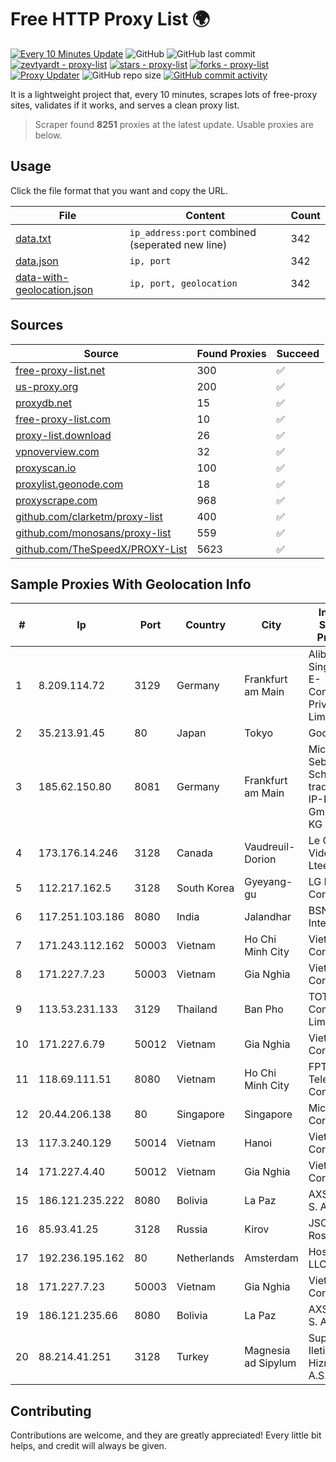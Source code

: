 
# Free HTTP Proxy List 🌍

[![Every 10 Minutes Update](https://github.com/mertguvencli/http-proxy-list/actions/workflows/main.yml/badge.svg?branch=main)](https://github.com/mertguvencli/http-proxy-list/actions/workflows/main.yml)
![GitHub](https://img.shields.io/github/license/mertguvencli/http-proxy-list)
![GitHub last commit](https://img.shields.io/github/last-commit/mertguvencli/http-proxy-list)
[![zevtyardt - proxy-list](https://img.shields.io/static/v1?label=zevtyardt&message=proxy-list&color=blue&logo=github)](https://github.com/zevtyardt/proxy-list "Go to GitHub repo")
[![stars - proxy-list](https://img.shields.io/github/stars/zevtyardt/proxy-list?style=social)](https://github.com/zevtyardt/proxy-list)
[![forks - proxy-list](https://img.shields.io/github/forks/zevtyardt/proxy-list?style=social)](https://github.com/zevtyardt/proxy-list)
[![Proxy Updater](https://github.com/zevtyardt/proxy-list/workflows/Proxy%20Updater/badge.svg)](https://github.com/zevtyardt/proxy-list/actions?query=workflow:"Proxy+Updater")
![GitHub repo size](https://img.shields.io/github/repo-size/zevtyardt/proxy-list)
[![GitHub commit activity](https://img.shields.io/github/commit-activity/m/zevtyardt/proxy-list?logo=commits)](https://github.com/zevtyardt/proxy-list/commits/main)

It is a lightweight project that, every 10 minutes, scrapes lots of free-proxy sites, validates if it works, and serves a clean proxy list.

> Scraper found **8251** proxies at the latest update. Usable proxies are below.

## Usage

Click the file format that you want and copy the URL.

|File|Content|Count|
|----|-------|-----|
|[data.txt](https://raw.githubusercontent.com/mertguvencli/http-proxy-list/main/proxy-list/data.txt)|`ip_address:port` combined (seperated new line)|342|
|[data.json](https://raw.githubusercontent.com/mertguvencli/http-proxy-list/main/proxy-list/data.json)|`ip, port`|342|
|[data-with-geolocation.json](https://raw.githubusercontent.com/mertguvencli/http-proxy-list/main/proxy-list/data-with-geolocation.json)|`ip, port, geolocation`|342|

## Sources

|Source|Found Proxies|Succeed|
|------|-------------|-------|
|[free-proxy-list.net](https://free-proxy-list.net)|300|✅|
|[us-proxy.org](https://www.us-proxy.org)|200|✅|
|[proxydb.net](http://proxydb.net)|15|✅|
|[free-proxy-list.com](https://free-proxy-list.com/?page=&port=&type%5B%5D=http&type%5B%5D=https&up_time=0&search=Search)|10|✅|
|[proxy-list.download](https://www.proxy-list.download/HTTP)|26|✅|
|[vpnoverview.com](https://vpnoverview.com/privacy/anonymous-browsing/free-proxy-servers)|32|✅|
|[proxyscan.io](https://www.proxyscan.io)|100|✅|
|[proxylist.geonode.com](https://proxylist.geonode.com/api/proxy-list?limit=300&page=1&sort_by=lastChecked&sort_type=desc&protocols=http,https)|18|✅|
|[proxyscrape.com](https://api.proxyscrape.com/v2/?request=displayproxies&protocol=http&timeout=10000&country=all&ssl=all&anonymity=all)|968|✅|
|[github.com/clarketm/proxy-list](https://raw.githubusercontent.com/clarketm/proxy-list/master/proxy-list-raw.txt)|400|✅|
|[github.com/monosans/proxy-list](https://raw.githubusercontent.com/monosans/proxy-list/main/proxies/http.txt)|559|✅|
|[github.com/TheSpeedX/PROXY-List](https://raw.githubusercontent.com/TheSpeedX/PROXY-List/master/http.txt)|5623|✅|


## Sample Proxies With Geolocation Info

|#|Ip|Port|Country|City|Internet Service Provider|
|-|--|----|-------|----|-------------------------|
|1|8.209.114.72|3129|Germany|Frankfurt am Main|Alibaba.com Singapore E-Commerce Private Limited|
|2|35.213.91.45|80|Japan|Tokyo|Google LLC|
|3|185.62.150.80|8081|Germany|Frankfurt am Main|Michael Sebastian Schinzel trading as IP-Projects GmbH & Co. KG|
|4|173.176.14.246|3128|Canada|Vaudreuil-Dorion|Le Groupe Videotron Ltee|
|5|112.217.162.5|3128|South Korea|Gyeyang-gu|LG DACOM Corporation|
|6|117.251.103.186|8080|India|Jalandhar|BSNL Internet|
|7|171.243.112.162|50003|Vietnam|Ho Chi Minh City|Viettel Corporation|
|8|171.227.7.23|50003|Vietnam|Gia Nghia|Viettel Corporation|
|9|113.53.231.133|3129|Thailand|Ban Pho|TOT Public Company Limited|
|10|171.227.6.79|50012|Vietnam|Gia Nghia|Viettel Corporation|
|11|118.69.111.51|8080|Vietnam|Ho Chi Minh City|FPT Telecom Company|
|12|20.44.206.138|80|Singapore|Singapore|Microsoft Corporation|
|13|117.3.240.129|50014|Vietnam|Hanoi|Viettel Corporation|
|14|171.227.4.40|50012|Vietnam|Gia Nghia|Viettel Corporation|
|15|186.121.235.222|8080|Bolivia|La Paz|AXS Bolivia S. A.|
|16|85.93.41.25|3128|Russia|Kirov|JSC RosTelecom|
|17|192.236.195.162|80|Netherlands|Amsterdam|Hostwinds LLC.|
|18|171.227.7.23|50003|Vietnam|Gia Nghia|Viettel Corporation|
|19|186.121.235.66|8080|Bolivia|La Paz|AXS Bolivia S. A.|
|20|88.214.41.251|3128|Turkey|Magnesia ad Sipylum|Superonline Iletisim Hizmetleri A.S.|



## Contributing

Contributions are welcome, and they are greatly appreciated! Every
little bit helps, and credit will always be given.


